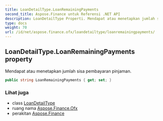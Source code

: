 ```yaml
---
title: LoanDetailType.LoanRemainingPayments
second_title: Aspose.Finance untuk Referensi .NET API
description: LoanDetailType Properti. Mendapat atau menetapkan jumlah sisa pembayaran pinjaman.
type: docs
weight: 70
url: /id/net/aspose.finance.ofx/loandetailtype/loanremainingpayments/
---
```

## LoanDetailType.LoanRemainingPayments property

Mendapat atau menetapkan jumlah sisa pembayaran pinjaman.

```csharp
public string LoanRemainingPayments { get; set; }
```

### Lihat juga

* class [LoanDetailType](../)
* ruang nama [Aspose.Finance.Ofx](../../loandetailtype/)
* perakitan [Aspose.Finance](../../../)


